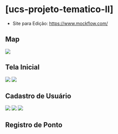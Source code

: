 # [ucs-projeto-tematico-ll]

- Site para Edição: https://www.mockflow.com/

## Map
<img src="https://github.com/FernandoCelmer/ucs-projeto-tematico-ll/blob/master/Documenta%C3%A7%C3%A3o/Wireframe/Software%20RH%20-%20Map.png?raw=true">

## Tela Inicial
<img src="https://github.com/FernandoCelmer/ucs-projeto-tematico-ll/blob/master/Documenta%C3%A7%C3%A3o/Wireframe/Software%20RH%20-%20Pagina%20Inicial.png?raw=true">
<img src="https://github.com/FernandoCelmer/ucs-projeto-tematico-ll/blob/master/Documenta%C3%A7%C3%A3o/Wireframe/Software%20RH%20-%20Pagina%20Inicial%20-%20Menu%20Cadastros.png?raw=true">

## Cadastro de Usuário
<img src="https://github.com/FernandoCelmer/ucs-projeto-tematico-ll/blob/master/Documenta%C3%A7%C3%A3o/Wireframe/Software%20RH%20-%20Cadastro%20de%20Usu%C3%A1rios%20-%2001.png?raw=true">
<img src="https://github.com/FernandoCelmer/ucs-projeto-tematico-ll/blob/master/Documenta%C3%A7%C3%A3o/Wireframe/Software%20RH%20-%20Cadastro%20de%20Usu%C3%A1rios%20-%2002.png?raw=true">
<img src="https://github.com/FernandoCelmer/ucs-projeto-tematico-ll/blob/master/Documenta%C3%A7%C3%A3o/Wireframe/Software%20RH%20-%20Cadastro%20de%20Usu%C3%A1rios%20-%2003.png?raw=true">

## Registro de Ponto

